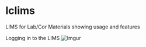 lclims
======

LIMS for Lab/Cor Materials showing usage and features

Logging in to the LIMS
![Imgur](http://i.imgur.com/9FlQVoI)

